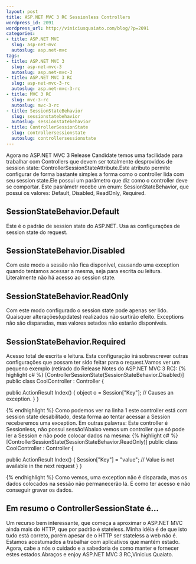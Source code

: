 ```yaml
--- 
layout: post
title: ASP.NET MVC 3 RC Sessionless Controllers
wordpress_id: 2091
wordpress_url: http://viniciusquaiato.com/blog/?p=2091
categories: 
- title: ASP.NET MVC
  slug: asp-net-mvc
  autoslug: asp.net-mvc
tags: 
- title: ASP.NET MVC 3
  slug: asp-net-mvc-3
  autoslug: asp.net-mvc-3
- title: ASP.NET MVC 3 RC
  slug: asp-net-mvc-3-rc
  autoslug: asp.net-mvc-3-rc
- title: MVC 3 RC
  slug: mvc-3-rc
  autoslug: mvc-3-rc
- title: SessionStateBehavior
  slug: sessionstatebehavior
  autoslug: sessionstatebehavior
- title: ControllerSessionState
  slug: controllersessionstate
  autoslug: controllersessionstate
---
```

Agora no ASP.NET MVC 3 Release Candidate temos uma facilidade para trabalhar com Controllers que devem ser totalmente desprovidos de session state: ControllerSessionStateAttribute.Este atributo permite configurar de forma bastante simples a forma como o controller lida com seu session state.Ele possui um parâmetro que diz como o controller deve se comportar. Este pasrâmetr recebe um enum: SessionStateBehavior, que possui os valores: Default, Disabled, ReadOnly, Required.

## SessionStateBehavior.Default
Este é o padrão de session state do ASP.NET. Usa as configurações de session state do request. 

## SessionStateBehavior.Disabled
Com este modo a sessão não fica disponível, causando uma exception quando tentamos acessar a mesma, seja para escrita ou leitura. Literalmente não há acesso ao session state.

## SessionStateBehavior.ReadOnly
Com este modo configurado o session state pode apenas ser lido. Quaisquer alterações(updates) realizados não surtirão efeito. Exceptions não são disparadas, mas valores setados não estarão disponíveis.

## SessionStateBehavior.Required
Acesso total de escrita e leitura. Esta configuração irá sobrescrever outras configurações que possam ter sido feitar para o request.Vamos ver um pequeno exemplo (retirado do Release Notes do ASP.NET MVC 3 RC):
{% highlight c# %}
[ControllerSessionState(SessionStateBehavior.Disabled)]
public class CoolController : Controller {    

public ActionResult Index()     {        object o = Session["Key"];
    // Causes an exception.    }
}

{% endhighlight %}
Como podemos ver na linha 1 este controller está com session state desabilitado, desta forma ao tentar acessar a Session receberemos uma exception. Em outras palavras: Este controller é Sessionless, não possui sessão!Abaixo vemos um controller que só pode ler a Session e não pode colocar dados na mesma:
{% highlight c# %}
[ControllerSessionState(SessionStateBehavior.ReadOnly)]
public class CoolController : Controller {    

public ActionResult Index()     {        Session["Key"] = "value";
    // Value is not available in the next request    }
}

{% endhighlight %}
Como vemos, uma exception não é disparada, mas os dados colocados na sessão não permanecerão lá. É como ter acesso e não conseguir gravar os dados.

## Em resumo o ControllerSessionState é...
Um recurso bem interessante, que começa a aproximar o ASP.NET MVC ainda mais do HTTP, que por padrão é stateless. Minha idéia é de que isto tudo está correto, porém apesar de o HTTP ser stateless a web não é. Estamos acostumados a trabalhar com aplicativos que mantém estado. Agora, cabe a nós o cuidado e a sabedoria de como manter e fornecer estes estados.Abraços e enjoy ASP.NET MVC 3 RC,Vinicius Quaiato.

